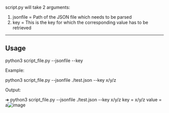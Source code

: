 script.py will take 2 arguments:
1) jsonfile = Path of the JSON file which needs to be parsed
2) key = This is the key for which the corresponding value has to be retrieved

-----
Usage
-----

python3 script_file.py --jsonfile <json-file-path> --key <key-value>


Example:

python3 script_file.py --jsonfile ./test.json --key x/y/z

Output:

➜  python3 script_file.py --jsonfile ./test.json --key x/y/z
key = x/y/z
value = a![image](https://user-images.githubusercontent.com/66135657/121816772-1ccb1300-cc9b-11eb-9c01-3a236bd3773c.png)

